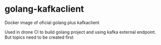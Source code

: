 # golang-kafkaclient
Docker image of oficial golang plus kafkaclient

Used in drone CI to build golang project and using kafka external endpoint. But topics need to be created first
